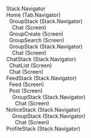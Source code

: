 Stack.Navigator <br />
Home (Tab.Navigator) <br />
&nbsp; GroupStack (Stack.Navigator) <br />
&nbsp; &nbsp; Chat (Screen) <br />
&nbsp; GroupCreate (Screen) <br />
&nbsp; GroupSearch (Screen) <br />
&nbsp; GroupStack (Stack.Navigator) <br />
&nbsp; &nbsp; Chat (Screen) <br />
ChatStack (Stack.Navigator) <br />
&nbsp; ChatList (Screen) <br />
&nbsp; Chat (Screen) <br />
FeedStack (Stack.Navigator) <br />
&nbsp; Feed (Screen) <br />
&nbsp; Post (Screen) <br />
&nbsp; &nbsp; GroupStack (Stack.Navigator) <br />
&nbsp; &nbsp; &nbsp; Chat (Screen) <br />
NoticeStack (Stack.Navigator) <br />
&nbsp; &nbsp; GroupStack (Stack.Navigator) <br />
&nbsp; &nbsp; &nbsp; Chat (Screen) <br />
ProfileStack (Stack.Navigator) <br />
